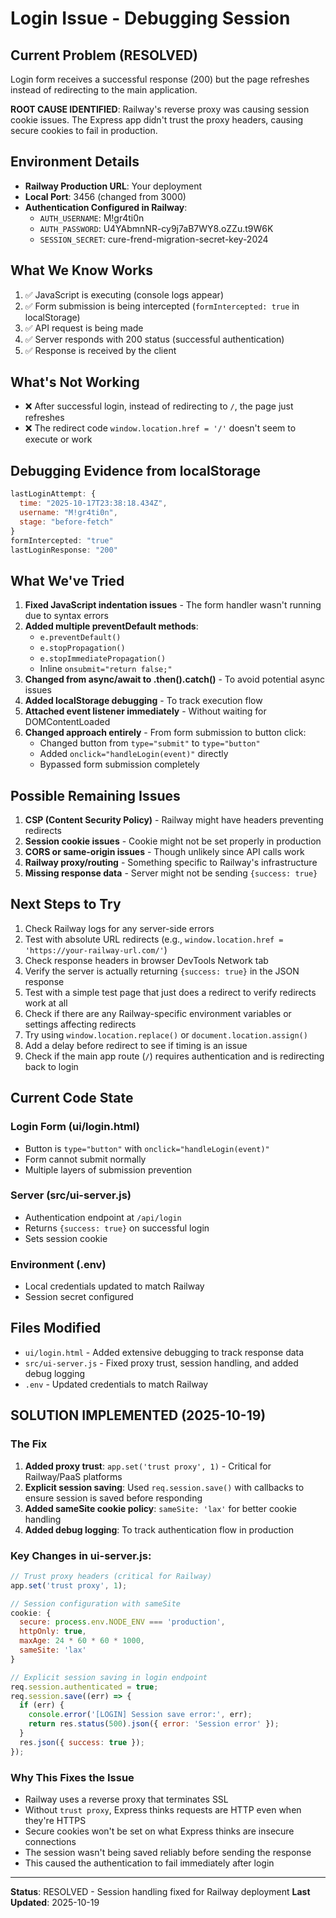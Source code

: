 # Login Issue - Debugging Session

## Current Problem (RESOLVED)
Login form receives a successful response (200) but the page refreshes instead of redirecting to the main application.

**ROOT CAUSE IDENTIFIED**: Railway's reverse proxy was causing session cookie issues. The Express app didn't trust the proxy headers, causing secure cookies to fail in production.

## Environment Details
- **Railway Production URL**: Your deployment
- **Local Port**: 3456 (changed from 3000)
- **Authentication Configured in Railway**:
  - `AUTH_USERNAME`: M!gr4ti0n
  - `AUTH_PASSWORD`: U4YAbmnNR-cy9j7aB7WY8.oZZu.t9W6K
  - `SESSION_SECRET`: cure-frend-migration-secret-key-2024

## What We Know Works
1. ✅ JavaScript is executing (console logs appear)
2. ✅ Form submission is being intercepted (`formIntercepted: true` in localStorage)
3. ✅ API request is being made
4. ✅ Server responds with 200 status (successful authentication)
5. ✅ Response is received by the client

## What's Not Working
- ❌ After successful login, instead of redirecting to `/`, the page just refreshes
- ❌ The redirect code `window.location.href = '/'` doesn't seem to execute or work

## Debugging Evidence from localStorage
```javascript
lastLoginAttempt: {
  time: "2025-10-17T23:38:18.434Z",
  username: "M!gr4ti0n",
  stage: "before-fetch"
}
formIntercepted: "true"
lastLoginResponse: "200"
```

## What We've Tried
1. **Fixed JavaScript indentation issues** - The form handler wasn't running due to syntax errors
2. **Added multiple preventDefault methods**:
   - `e.preventDefault()`
   - `e.stopPropagation()`
   - `e.stopImmediatePropagation()`
   - Inline `onsubmit="return false;"`
3. **Changed from async/await to .then().catch()** - To avoid potential async issues
4. **Added localStorage debugging** - To track execution flow
5. **Attached event listener immediately** - Without waiting for DOMContentLoaded
6. **Changed approach entirely** - From form submission to button click:
   - Changed button from `type="submit"` to `type="button"`
   - Added `onclick="handleLogin(event)"` directly
   - Bypassed form submission completely

## Possible Remaining Issues
1. **CSP (Content Security Policy)** - Railway might have headers preventing redirects
2. **Session cookie issues** - Cookie might not be set properly in production
3. **CORS or same-origin issues** - Though unlikely since API calls work
4. **Railway proxy/routing** - Something specific to Railway's infrastructure
5. **Missing response data** - Server might not be sending `{success: true}`

## Next Steps to Try
1. Check Railway logs for any server-side errors
2. Test with absolute URL redirects (e.g., `window.location.href = 'https://your-railway-url.com/'`)
3. Check response headers in browser DevTools Network tab
4. Verify the server is actually returning `{success: true}` in the JSON response
5. Test with a simple test page that just does a redirect to verify redirects work at all
6. Check if there are any Railway-specific environment variables or settings affecting redirects
7. Try using `window.location.replace()` or `document.location.assign()`
8. Add a delay before redirect to see if timing is an issue
9. Check if the main app route (`/`) requires authentication and is redirecting back to login

## Current Code State

### Login Form (ui/login.html)
- Button is `type="button"` with `onclick="handleLogin(event)"`
- Form cannot submit normally
- Multiple layers of submission prevention

### Server (src/ui-server.js)
- Authentication endpoint at `/api/login`
- Returns `{success: true}` on successful login
- Sets session cookie

### Environment (.env)
- Local credentials updated to match Railway
- Session secret configured

## Files Modified
- `ui/login.html` - Added extensive debugging to track response data
- `src/ui-server.js` - Fixed proxy trust, session handling, and added debug logging
- `.env` - Updated credentials to match Railway

## SOLUTION IMPLEMENTED (2025-10-19)

### The Fix
1. **Added proxy trust**: `app.set('trust proxy', 1)` - Critical for Railway/PaaS platforms
2. **Explicit session saving**: Used `req.session.save()` with callbacks to ensure session is saved before responding
3. **Added sameSite cookie policy**: `sameSite: 'lax'` for better cookie handling
4. **Added debug logging**: To track authentication flow in production

### Key Changes in ui-server.js:
```javascript
// Trust proxy headers (critical for Railway)
app.set('trust proxy', 1);

// Session configuration with sameSite
cookie: {
  secure: process.env.NODE_ENV === 'production',
  httpOnly: true,
  maxAge: 24 * 60 * 60 * 1000,
  sameSite: 'lax'
}

// Explicit session saving in login endpoint
req.session.authenticated = true;
req.session.save((err) => {
  if (err) {
    console.error('[LOGIN] Session save error:', err);
    return res.status(500).json({ error: 'Session error' });
  }
  res.json({ success: true });
});
```

### Why This Fixes the Issue
- Railway uses a reverse proxy that terminates SSL
- Without `trust proxy`, Express thinks requests are HTTP even when they're HTTPS
- Secure cookies won't be set on what Express thinks are insecure connections
- The session wasn't being saved reliably before sending the response
- This caused the authentication to fail immediately after login

---

**Status**: RESOLVED - Session handling fixed for Railway deployment
**Last Updated**: 2025-10-19